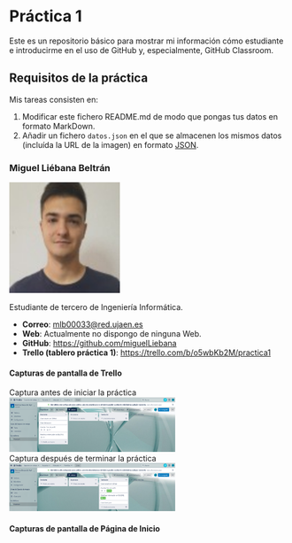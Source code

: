 # Práctica 1
Este es un repositorio básico para mostrar mi información cómo estudiante e introducirme en el uso de GitHub y, especialmente, GitHub Classroom.
## Requisitos de la práctica
Mis tareas consisten en:
1) Modificar este fichero README.md de modo que pongas tus datos en formato MarkDown.
2) Añadir un fichero <code>datos.json</code> en el que se almacenen los mismos datos (incluída la URL de la imagen) en formato [JSON](https://es.wikipedia.org/wiki/JSON).

### Miguel Liébana Beltrán
<img src='/perfilMiguel.jpg' width='200px'>

Estudiante de tercero de Ingeniería Informática.
* **Correo**: mlb00033@red.ujaen.es
* **Web**: Actualmente no dispongo de ninguna Web.
* **GitHub**: https://github.com/miguelLiebana
* **Trello (tablero práctica 1)**: https://trello.com/b/o5wbKb2M/practica1

#### Capturas de pantalla de Trello
Captura antes de iniciar la práctica </br>
<img src='/trelloInicial.png' width='300px'> </br>
Captura después de terminar la práctica </br>
<img src='/trelloFinal.png' width='300px'> </br>

#### Capturas de pantalla de Página de Inicio
